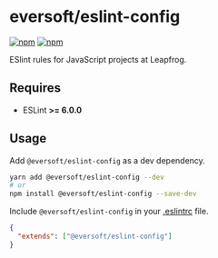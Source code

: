 # eversoft/eslint-config

[![npm](https://img.shields.io/npm/v/@eversoft/eslint-config?style=flat-square)](https://badge.fury.io/js/eslint-config-leapfrog)
[![npm](https://img.shields.io/npm/dm/@eversoft/eslint-config?style=flat-square)](https://npmjs.org/package/eslint-config-leapfrog)

ESlint rules for JavaScript projects at Leapfrog.

## Requires

- ESLint **>= 6.0.0**

## Usage

Add `@eversoft/eslint-config` as a dev dependency.

```bash
yarn add @eversoft/eslint-config --dev
# or
npm install @eversoft/eslint-config --save-dev
```

Include `@eversoft/eslint-config` in your [.eslintrc](https://eslint.org/docs/user-guide/getting-started#configuration) file.

```json
{
  "extends": ["@eversoft/eslint-config"]
}
```